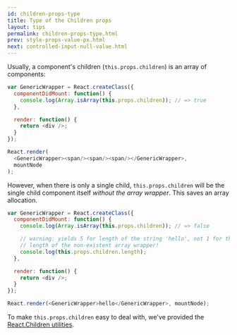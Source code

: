 ```yaml
---
id: children-props-type
title: Type of the Children props
layout: tips
permalink: children-props-type.html
prev: style-props-value-px.html
next: controlled-input-null-value.html
---
```


Usually, a component's children (`this.props.children`) is an array of components:

```js
var GenericWrapper = React.createClass({
  componentDidMount: function() {
    console.log(Array.isArray(this.props.children)); // => true
  },

  render: function() {
    return <div />;
  }
});

React.render(
  <GenericWrapper><span/><span/><span/></GenericWrapper>,
  mountNode
);
```

However, when there is only a single child, `this.props.children` will be the single child component itself _without the array wrapper_. This saves an array allocation.

```js
var GenericWrapper = React.createClass({
  componentDidMount: function() {
    console.log(Array.isArray(this.props.children)); // => false

    // warning: yields 5 for length of the string 'hello', not 1 for the
    // length of the non-existent array wrapper!
    console.log(this.props.children.length);
  },

  render: function() {
    return <div />;
  }
});

React.render(<GenericWrapper>hello</GenericWrapper>, mountNode);
```

To make `this.props.children` easy to deal with, we've provided the [React.Children utilities](/react/docs/top-level-api.html#react.children).
